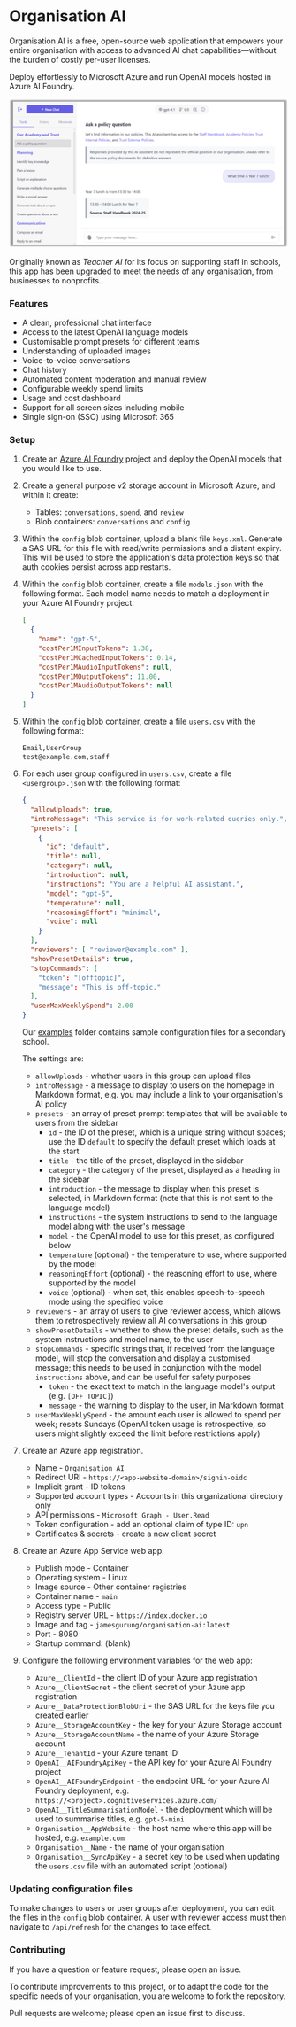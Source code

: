 # Organisation AI

Organisation AI is a free, open-source web application that empowers your entire organisation with access to advanced AI chat capabilities&mdash;without the burden of costly per-user licenses.

Deploy effortlessly to Microsoft Azure and run OpenAI models hosted in Azure AI Foundry.

![Screenshot of Organisation AI](examples/screenshot.png)

Originally known as *Teacher AI* for its focus on supporting staff in schools, this app has been upgraded to meet the needs of any organisation, from businesses to nonprofits.

### Features

* A clean, professional chat interface
* Access to the latest OpenAI language models
* Customisable prompt presets for different teams
* Understanding of uploaded images
* Voice-to-voice conversations
* Chat history
* Automated content moderation and manual review
* Configurable weekly spend limits
* Usage and cost dashboard
* Support for all screen sizes including mobile
* Single sign-on (SSO) using Microsoft 365

### Setup

1. Create an [Azure AI Foundry](https://ai.azure.com/) project and deploy the OpenAI models that you would like to use.

2. Create a general purpose v2 storage account in Microsoft Azure, and within it create:
    * Tables: `conversations`, `spend`, and `review`
    * Blob containers: `conversations` and `config`

3. Within the `config` blob container, upload a blank file `keys.xml`. Generate a SAS URL for this file with read/write permissions and a distant expiry. This will be used to store the application's data protection keys so that auth cookies persist across app restarts.

4. Within the `config` blob container, create a file `models.json` with the following format. Each model name needs to match a deployment in your Azure AI Foundry project.

    ```json
    [
      {
        "name": "gpt-5",
        "costPer1MInputTokens": 1.38,
        "costPer1MCachedInputTokens": 0.14,
        "costPer1MAudioInputTokens": null,
        "costPer1MOutputTokens": 11.00,
        "costPer1MAudioOutputTokens": null
      }
    ]
    ```

5. Within the `config` blob container, create a file `users.csv` with the following format:

    ```csv
    Email,UserGroup
    test@example.com,staff
    ```

6. For each user group configured in `users.csv`, create a file `<usergroup>.json` with the following format:

    ```json
    {
      "allowUploads": true,
      "introMessage": "This service is for work-related queries only.",
      "presets": [
        {
          "id": "default",
          "title": null,
          "category": null,
          "introduction": null,
          "instructions": "You are a helpful AI assistant.",
          "model": "gpt-5",
          "temperature": null,
          "reasoningEffort": "minimal",
          "voice": null
        }
      ],
      "reviewers": [ "reviewer@example.com" ],
      "showPresetDetails": true,
      "stopCommands": [
        "token": "[offtopic]",
        "message": "This is off-topic."
      ],
      "userMaxWeeklySpend": 2.00
    }
    ```

    Our [examples](examples) folder contains sample configuration files for a secondary school.

    The settings are:

    * `allowUploads` - whether users in this group can upload files
    * `introMessage` - a message to display to users on the homepage in Markdown format, e.g. you may include a link to your organisation's AI policy
    * `presets` - an array of preset prompt templates that will be available to users from the sidebar
        * `id` - the ID of the preset, which is a unique string without spaces; use the ID `default` to specify the default preset which loads at the start
        * `title` - the title of the preset, displayed in the sidebar
        * `category` - the category of the preset, displayed as a heading in the sidebar
        * `introduction` - the message to display when this preset is selected, in Markdown format (note that this is not sent to the language model)
        * `instructions` - the system instructions to send to the language model along with the user's message
        * `model` - the OpenAI model to use for this preset, as configured below
        * `temperature` (optional) - the temperature to use, where supported by the model
        * `reasoningEffort` (optional) - the reasoning effort to use, where supported by the model
        * `voice` (optional) - when set, this enables speech-to-speech mode using the specified voice
    * `reviewers` - an array of users to give reviewer access, which allows them to retrospectively review all AI conversations in this group
    * `showPresetDetails` - whether to show the preset details, such as the system instructions and model name, to the user
    * `stopCommands` - specific strings that, if received from the language model, will stop the conversation and display a customised message; this needs to be used in conjunction with the model `instructions` above, and can be useful for safety purposes
        * `token` - the exact text to match in the language model's output (e.g. `[OFF TOPIC]`)
        * `message` - the warning to display to the user, in Markdown format
    * `userMaxWeeklySpend` - the amount each user is allowed to spend per week; resets Sundays (OpenAI token usage is retrospective, so users might slightly exceed the limit before restrictions apply)
 
7. Create an Azure app registration.
    * Name - `Organisation AI`
    * Redirect URI - `https://<app-website-domain>/signin-oidc`
    * Implicit grant - ID tokens
    * Supported account types - Accounts in this organizational directory only
    * API permissions - `Microsoft Graph - User.Read`
    * Token configuration - add an optional claim of type ID: `upn`
    * Certificates & secrets - create a new client secret

8. Create an Azure App Service web app.
    * Publish mode - Container
    * Operating system - Linux
    * Image source - Other container registries
    * Container name - `main`
    * Access type - Public
    * Registry server URL - `https://index.docker.io`
    * Image and tag - `jamesgurung/organisation-ai:latest`
    * Port - 8080
    * Startup command: (blank)

9. Configure the following environment variables for the web app:

    * `Azure__ClientId` - the client ID of your Azure app registration
    * `Azure__ClientSecret` - the client secret of your Azure app registration
    * `Azure__DataProtectionBlobUri` - the SAS URL for the keys file you created earlier
    * `Azure__StorageAccountKey` - the key for your Azure Storage account
    * `Azure__StorageAccountName` - the name of your Azure Storage account
    * `Azure__TenantId` - your Azure tenant ID
    * `OpenAI__AIFoundryApiKey` - the API key for your Azure AI Foundry project
    * `OpenAI__AIFoundryEndpoint` - the endpoint URL for your Azure AI Foundry deployment, e.g. `https://<project>.cognitiveservices.azure.com/`
    * `OpenAI__TitleSummarisationModel` - the deployment which will be used to summarise titles, e.g. `gpt-5-mini`
    * `Organisation__AppWebsite` - the host name where this app will be hosted, e.g. `example.com`
    * `Organisation__Name` - the name of your organisation
    * `Organisation__SyncApiKey` - a secret key to be used when updating the `users.csv` file with an automated script (optional)

### Updating configuration files

To make changes to users or user groups after deployment, you can edit the files in the `config` blob container. A user with reviewer access must then navigate to `/api/refresh` for the changes to take effect.

### Contributing

If you have a question or feature request, please open an issue.

To contribute improvements to this project, or to adapt the code for the specific needs of your organisation, you are welcome to fork the repository.

Pull requests are welcome; please open an issue first to discuss.